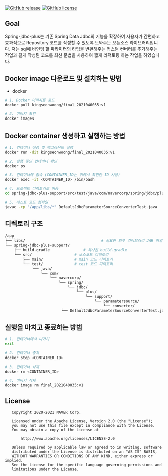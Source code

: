 [![GitHub release](https://img.shields.io/github/v/release/naver/spring-jdbc-plus.svg)](https://img.shields.io/github/v/release/naver/spring-jdbc-plus.svg?include_prereleases)
[![GitHub license](https://img.shields.io/github/license/naver/spring-jdbc-plus.svg)](https://github.com/naver/spring-jdbc-plus.js/blob/master/LICENSE)

## Goal
 Spring-jdbc-plus는 기존 Spring Data Jdbc의 기능을 확장하여 사용자가 간편하고 효과적으로 Repository 코드를 작성할 수 있도록 도와주는 오픈소스 라이브러리입니다.
 저는 sql에 바인딩 할 파라미터의 타입을 변환해주는 커스텀 컨버터를 추가해주는 작업과 길게 작성된 코드를 최신 문법을 사용하여 짧게 리팩토링 하는 작업을 하였습니다.

## Docker image 다운로드 및 설치하는 방법
* docker
```bash
# 1. Docker 이미지를 로드
docker pull kingseonwoong/final_2021040035:v1

# 2. 이미지 확인
docker images
```

## Docker container 생성하고 실행하는 방법
```bash
# 1. 컨테이너 생성 및 백그라운드 실행
docker run -dit kingseonwoong/final_2021040035:v1

# 2. 실행 중인 컨테이너 확인
docker ps	

# 3. 컨테이너에 접속 (CONTAINER_ID는 위에서 확인한 ID 사용)
docker exec -it <CONTAINER_ID> /bin/bash

# 4. 프로젝트 디렉토리로 이동
cd spring-jdbc-plus-support/src/test/java/com/navercorp/spring/jdbc/plus/support/parametersource/converter

# 5. 테스트 코드 컴파일
javac -cp "/app/libs/*" DefaultJdbcParameterSourceConverterTest.java


```

## 디렉토리 구조
``` bash
/app
├── libs/                                  # 필요한 외부 라이브러리 JAR 파일들
└── spring-jdbc-plus-support/		
    ├── build.gradle			   # 복사된 build.gradle 
    └── src/				   # 소스코드 디렉토리
        ├── main/ 			   # main 코드 디렉토리 
        └── test/			   # test 코드 디렉토리
            └── java/
                └── com/
                    └── navercorp/
                        └── spring/
                            └── jdbc/
                                └── plus/
                                    └── support/
                                        └── parametersource/
                                            └── converter/
						 └── DefaultJdbcParameterSourceConverterTest.java , UuidParameterTypeConverterTest	#변경한 Converter를 테스트하는 코드
```

## 실행을 마치고 종료하는 방법
``` bash
# 1. 컨테이너에서 나가기
exit

# 2. 컨테이너 중지
docker stop <CONTAINER_ID>

# 3. 컨테이너 삭제 
docker rm <CONTAINER_ID>

# 4. 이미지 삭제
docker image rm final_2021040035:v1
```


## License

```
   Copyright 2020-2021 NAVER Corp.

   Licensed under the Apache License, Version 2.0 (the "License");
   you may not use this file except in compliance with the License.
   You may obtain a copy of the License at

       http://www.apache.org/licenses/LICENSE-2.0

   Unless required by applicable law or agreed to in writing, software
   distributed under the License is distributed on an "AS IS" BASIS,
   WITHOUT WARRANTIES OR CONDITIONS OF ANY KIND, either express or implied.
   See the License for the specific language governing permissions and
   limitations under the License.
```

